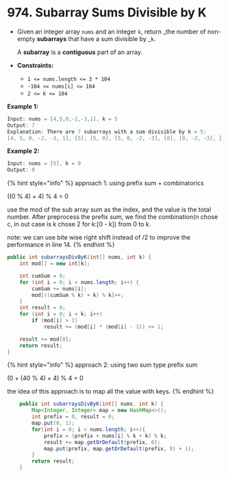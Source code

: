 # 974. Subarray Sums Divisible by K

*   Given an integer array `nums` and an integer `k`, return _the number of non-empty **subarrays** that have a sum divisible by _`k`.

    A **subarray** is a **contiguous** part of an array.
* **Constraints:**
  * `1 <= nums.length <= 3 * 104`
  * `-104 <= nums[i] <= 104`
  * `2 <= k <= 104`

**Example 1:**

```java
Input: nums = [4,5,0,-2,-3,1], k = 5
Output: 7
Explanation: There are 7 subarrays with a sum divisible by k = 5:
[4, 5, 0, -2, -3, 1], [5], [5, 0], [5, 0, -2, -3], [0], [0, -2, -3], [-2, -3]
```

**Example 2:**

```java
Input: nums = [5], k = 9
Output: 0
```

{% hint style="info" %}
approach 1: using prefix sum + combinatorics

((0 % 4) + 4) % 4 = 0

use the mod of the sub array sum as the index, and the value is the total number. After preprocess the prefix sum, we find the combination(n chose c, in out case is k chose 2 for k:\[0 - k]) from 0 to k.

note: we can use bite wise right shift instead of /2 to improve the performance in line 14.
{% endhint %}

```java
public int subarraysDivByK(int[] nums, int k) {
    int mod[] = new int[k];

    int cumSum = 0;
    for (int i = 0; i < nums.length; i++) {
        cumSum += nums[i];
        mod[((cumSum % k) + k) % k]++;
    }
    int result = 0;
    for (int i = 0; i < k; i++)
        if (mod[i] > 1)
            result += (mod[i] * (mod[i] - 1)) >> 1;

    result += mod[0];
    return result;
}
```

{% hint style="info" %}
approach 2: using two sum type prefix sum

(0 + (40 % 4) + 4) % 4 = 0

the idea of this approach is to map all the value with keys.
{% endhint %}

```java
    public int subarraysDivByK(int[] nums, int k) {
        Map<Integer, Integer> map = new HashMap<>();
        int prefix = 0, result = 0;
        map.put(0, 1);
        for(int i = 0; i < nums.length; i++){
            prefix = (prefix + nums[i] % k + k) % k;
            result += map.getOrDefault(prefix, 0);
            map.put(prefix, map.getOrDefault(prefix, 0) + 1);
        }
        return result;
    }
```
